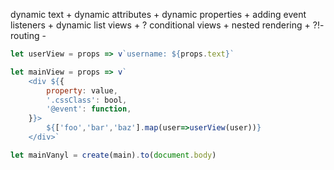 dynamic text				+
dynamic attributes			+
dynamic properties			+
adding event listeners		+
dynamic list views			+
? conditional views			+
nested rendering			+
?!- routing					-


```js
let userView = props => v`username: ${props.text}`

let mainView = props => v`
	<div ${{
		property: value,
		'.cssClass': bool,
		'@event': function,
	}}>
		${['foo','bar','baz'].map(user=>userView(user))}
	</div>`

let mainVanyl = create(main).to(document.body)
```